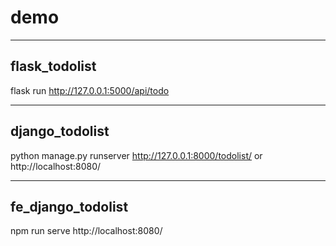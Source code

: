 # demo
-------------------------------------

## flask_todolist

flask run
http://127.0.0.1:5000/api/todo

-------------------------------------

## django_todolist

python manage.py runserver
http://127.0.0.1:8000/todolist/ 
or
http://localhost:8080/

-------------------------------------

## fe_django_todolist

npm run serve
http://localhost:8080/

